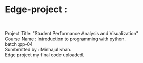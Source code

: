 # Edge-project :
<br>

Project Title: "Student Performance Analysis and Visualization"
<br>
Course Name : Introduction to programming with python.
<br>
batch :pp-04
<br>
Sumbmitted by : Minhajul khan.
<br>
Edge project my final code uploaded.
